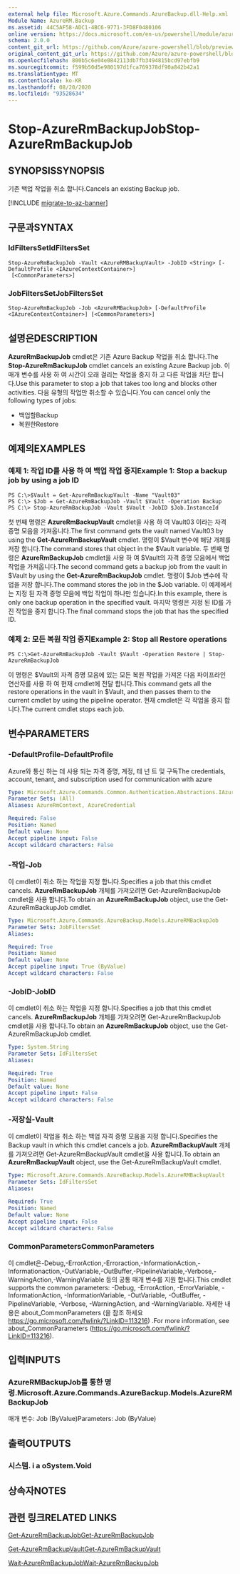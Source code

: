 ```yaml
---
external help file: Microsoft.Azure.Commands.AzureBackup.dll-Help.xml
Module Name: AzureRM.Backup
ms.assetid: 44C5AF58-ADC1-4BC6-9771-3FD8F0480106
online version: https://docs.microsoft.com/en-us/powershell/module/azurerm.backup/stop-azurermbackupjob
schema: 2.0.0
content_git_url: https://github.com/Azure/azure-powershell/blob/preview/src/ResourceManager/AzureBackup/Commands.AzureBackup/help/Stop-AzureRmBackupJob.md
original_content_git_url: https://github.com/Azure/azure-powershell/blob/preview/src/ResourceManager/AzureBackup/Commands.AzureBackup/help/Stop-AzureRmBackupJob.md
ms.openlocfilehash: 800b5c6e04e0842113db7fb3494815bcd97ebfb9
ms.sourcegitcommit: f599b50d5e980197d1fca769378df90a842b42a1
ms.translationtype: MT
ms.contentlocale: ko-KR
ms.lasthandoff: 08/20/2020
ms.locfileid: "93528634"
---
```

# <span data-ttu-id="6d674-101">Stop-AzureRmBackupJob</span><span class="sxs-lookup"><span data-stu-id="6d674-101">Stop-AzureRmBackupJob</span></span>

## <span data-ttu-id="6d674-102">SYNOPSIS</span><span class="sxs-lookup"><span data-stu-id="6d674-102">SYNOPSIS</span></span>
<span data-ttu-id="6d674-103">기존 백업 작업을 취소 합니다.</span><span class="sxs-lookup"><span data-stu-id="6d674-103">Cancels an existing Backup job.</span></span>

[!INCLUDE [migrate-to-az-banner](../../includes/migrate-to-az-banner.md)]

## <span data-ttu-id="6d674-104">구문과</span><span class="sxs-lookup"><span data-stu-id="6d674-104">SYNTAX</span></span>

### <span data-ttu-id="6d674-105">IdFiltersSet</span><span class="sxs-lookup"><span data-stu-id="6d674-105">IdFiltersSet</span></span>
```
Stop-AzureRmBackupJob -Vault <AzureRMBackupVault> -JobID <String> [-DefaultProfile <IAzureContextContainer>]
 [<CommonParameters>]
```

### <span data-ttu-id="6d674-106">JobFiltersSet</span><span class="sxs-lookup"><span data-stu-id="6d674-106">JobFiltersSet</span></span>
```
Stop-AzureRmBackupJob -Job <AzureRMBackupJob> [-DefaultProfile <IAzureContextContainer>] [<CommonParameters>]
```

## <span data-ttu-id="6d674-107">설명은</span><span class="sxs-lookup"><span data-stu-id="6d674-107">DESCRIPTION</span></span>
<span data-ttu-id="6d674-108">**AzureRmBackupJob** cmdlet은 기존 Azure Backup 작업을 취소 합니다.</span><span class="sxs-lookup"><span data-stu-id="6d674-108">The **Stop-AzureRmBackupJob** cmdlet cancels an existing Azure Backup job.</span></span>
<span data-ttu-id="6d674-109">이 매개 변수를 사용 하 여 시간이 오래 걸리는 작업을 중지 하 고 다른 작업을 차단 합니다.</span><span class="sxs-lookup"><span data-stu-id="6d674-109">Use this parameter to stop a job that takes too long and blocks other activities.</span></span>
<span data-ttu-id="6d674-110">다음 유형의 작업만 취소할 수 있습니다.</span><span class="sxs-lookup"><span data-stu-id="6d674-110">You can cancel only the following types of jobs:</span></span> 
- <span data-ttu-id="6d674-111">백업할</span><span class="sxs-lookup"><span data-stu-id="6d674-111">Backup</span></span>
- <span data-ttu-id="6d674-112">복원한</span><span class="sxs-lookup"><span data-stu-id="6d674-112">Restore</span></span>

## <span data-ttu-id="6d674-113">예제의</span><span class="sxs-lookup"><span data-stu-id="6d674-113">EXAMPLES</span></span>

### <span data-ttu-id="6d674-114">예제 1: 작업 ID를 사용 하 여 백업 작업 중지</span><span class="sxs-lookup"><span data-stu-id="6d674-114">Example 1: Stop a backup job by using a job ID</span></span>
```
PS C:\>$Vault = Get-AzureRmBackupVault -Name "Vault03" 
PS C:\> $Job = Get-AzureRmBackupJob -Vault $Vault -Operation Backup
PS C:\> Stop-AzureRmBackupJob -Vault $Vault -JobID $Job.InstanceId
```

<span data-ttu-id="6d674-115">첫 번째 명령은 **AzureRmBackupVault** cmdlet을 사용 하 여 Vault03 이라는 자격 증명 모음을 가져옵니다.</span><span class="sxs-lookup"><span data-stu-id="6d674-115">The first command gets the vault named Vault03 by using the **Get-AzureRmBackupVault** cmdlet.</span></span>
<span data-ttu-id="6d674-116">명령이 $Vault 변수에 해당 개체를 저장 합니다.</span><span class="sxs-lookup"><span data-stu-id="6d674-116">The command stores that object in the $Vault variable.</span></span>
<span data-ttu-id="6d674-117">두 번째 명령은 **AzureRmBackupJob** cmdlet을 사용 하 여 $Vault의 자격 증명 모음에서 백업 작업을 가져옵니다.</span><span class="sxs-lookup"><span data-stu-id="6d674-117">The second command gets a backup job from the vault in $Vault by using the **Get-AzureRmBackupJob** cmdlet.</span></span>
<span data-ttu-id="6d674-118">명령이 $Job 변수에 작업을 저장 합니다.</span><span class="sxs-lookup"><span data-stu-id="6d674-118">The command stores the job in the $Job variable.</span></span>
<span data-ttu-id="6d674-119">이 예제에서는 지정 된 자격 증명 모음에 백업 작업이 하나만 있습니다.</span><span class="sxs-lookup"><span data-stu-id="6d674-119">In this example, there is only one backup operation in the specified vault.</span></span>
<span data-ttu-id="6d674-120">마지막 명령은 지정 된 ID를 가진 작업을 중지 합니다.</span><span class="sxs-lookup"><span data-stu-id="6d674-120">The final command stops the job that has the specified ID.</span></span>

### <span data-ttu-id="6d674-121">예제 2: 모든 복원 작업 중지</span><span class="sxs-lookup"><span data-stu-id="6d674-121">Example 2: Stop all Restore operations</span></span>
```
PS C:\>Get-AzureRmBackupJob -Vault $Vault -Operation Restore | Stop-AzureRmBackupJob
```

<span data-ttu-id="6d674-122">이 명령은 $Vault의 자격 증명 모음에 있는 모든 복원 작업을 가져온 다음 파이프라인 연산자를 사용 하 여 현재 cmdlet에 전달 합니다.</span><span class="sxs-lookup"><span data-stu-id="6d674-122">This command gets all the restore operations in the vault in $Vault, and then passes them to the current cmdlet by using the pipeline operator.</span></span>
<span data-ttu-id="6d674-123">현재 cmdlet은 각 작업을 중지 합니다.</span><span class="sxs-lookup"><span data-stu-id="6d674-123">The current cmdlet stops each job.</span></span>

## <span data-ttu-id="6d674-124">변수</span><span class="sxs-lookup"><span data-stu-id="6d674-124">PARAMETERS</span></span>

### <span data-ttu-id="6d674-125">-DefaultProfile</span><span class="sxs-lookup"><span data-stu-id="6d674-125">-DefaultProfile</span></span>
<span data-ttu-id="6d674-126">Azure와 통신 하는 데 사용 되는 자격 증명, 계정, 테 넌 트 및 구독</span><span class="sxs-lookup"><span data-stu-id="6d674-126">The credentials, account, tenant, and subscription used for communication with azure</span></span>

```yaml
Type: Microsoft.Azure.Commands.Common.Authentication.Abstractions.IAzureContextContainer
Parameter Sets: (All)
Aliases: AzureRmContext, AzureCredential

Required: False
Position: Named
Default value: None
Accept pipeline input: False
Accept wildcard characters: False
```

### <span data-ttu-id="6d674-127">-작업</span><span class="sxs-lookup"><span data-stu-id="6d674-127">-Job</span></span>
<span data-ttu-id="6d674-128">이 cmdlet이 취소 하는 작업을 지정 합니다.</span><span class="sxs-lookup"><span data-stu-id="6d674-128">Specifies a job that this cmdlet cancels.</span></span>
<span data-ttu-id="6d674-129">**AzureRmBackupJob** 개체를 가져오려면 Get-AzureRmBackupJob cmdlet을 사용 합니다.</span><span class="sxs-lookup"><span data-stu-id="6d674-129">To obtain an **AzureRmBackupJob** object, use the Get-AzureRmBackupJob cmdlet.</span></span>

```yaml
Type: Microsoft.Azure.Commands.AzureBackup.Models.AzureRMBackupJob
Parameter Sets: JobFiltersSet
Aliases:

Required: True
Position: Named
Default value: None
Accept pipeline input: True (ByValue)
Accept wildcard characters: False
```

### <span data-ttu-id="6d674-130">-JobID</span><span class="sxs-lookup"><span data-stu-id="6d674-130">-JobID</span></span>
<span data-ttu-id="6d674-131">이 cmdlet이 취소 하는 작업을 지정 합니다.</span><span class="sxs-lookup"><span data-stu-id="6d674-131">Specifies a job that this cmdlet cancels.</span></span>
<span data-ttu-id="6d674-132">**AzureRmBackupJob** 개체를 가져오려면 Get-AzureRmBackupJob cmdlet을 사용 합니다.</span><span class="sxs-lookup"><span data-stu-id="6d674-132">To obtain an **AzureRmBackupJob** object, use the Get-AzureRmBackupJob cmdlet.</span></span>

```yaml
Type: System.String
Parameter Sets: IdFiltersSet
Aliases:

Required: True
Position: Named
Default value: None
Accept pipeline input: False
Accept wildcard characters: False
```

### <span data-ttu-id="6d674-133">-저장실</span><span class="sxs-lookup"><span data-stu-id="6d674-133">-Vault</span></span>
<span data-ttu-id="6d674-134">이 cmdlet이 작업을 취소 하는 백업 자격 증명 모음을 지정 합니다.</span><span class="sxs-lookup"><span data-stu-id="6d674-134">Specifies the Backup vault in which this cmdlet cancels a job.</span></span>
<span data-ttu-id="6d674-135">**AzureRmBackupVault** 개체를 가져오려면 Get-AzureRmBackupVault cmdlet을 사용 합니다.</span><span class="sxs-lookup"><span data-stu-id="6d674-135">To obtain an **AzureRmBackupVault** object, use the Get-AzureRmBackupVault cmdlet.</span></span>

```yaml
Type: Microsoft.Azure.Commands.AzureBackup.Models.AzureRMBackupVault
Parameter Sets: IdFiltersSet
Aliases:

Required: True
Position: Named
Default value: None
Accept pipeline input: False
Accept wildcard characters: False
```

### <span data-ttu-id="6d674-136">CommonParameters</span><span class="sxs-lookup"><span data-stu-id="6d674-136">CommonParameters</span></span>
<span data-ttu-id="6d674-137">이 cmdlet은-Debug,-ErrorAction,-Erroraction,-InformationAction,-Informationaction,-OutVariable,-OutBuffer,-PipelineVariable,-Verbose,-WarningAction,-WarningVariable 등의 공통 매개 변수를 지원 합니다.</span><span class="sxs-lookup"><span data-stu-id="6d674-137">This cmdlet supports the common parameters: -Debug, -ErrorAction, -ErrorVariable, -InformationAction, -InformationVariable, -OutVariable, -OutBuffer, -PipelineVariable, -Verbose, -WarningAction, and -WarningVariable.</span></span> <span data-ttu-id="6d674-138">자세한 내용은 about_CommonParameters (을 참조 하세요 https://go.microsoft.com/fwlink/?LinkID=113216) .</span><span class="sxs-lookup"><span data-stu-id="6d674-138">For more information, see about_CommonParameters (https://go.microsoft.com/fwlink/?LinkID=113216).</span></span>

## <span data-ttu-id="6d674-139">입력</span><span class="sxs-lookup"><span data-stu-id="6d674-139">INPUTS</span></span>

### <span data-ttu-id="6d674-140">AzureRMBackupJob를 통한 명령.</span><span class="sxs-lookup"><span data-stu-id="6d674-140">Microsoft.Azure.Commands.AzureBackup.Models.AzureRMBackupJob</span></span>
<span data-ttu-id="6d674-141">매개 변수: Job (ByValue)</span><span class="sxs-lookup"><span data-stu-id="6d674-141">Parameters: Job (ByValue)</span></span>

## <span data-ttu-id="6d674-142">출력</span><span class="sxs-lookup"><span data-stu-id="6d674-142">OUTPUTS</span></span>

### <span data-ttu-id="6d674-143">시스템. i a o</span><span class="sxs-lookup"><span data-stu-id="6d674-143">System.Void</span></span>

## <span data-ttu-id="6d674-144">상속자</span><span class="sxs-lookup"><span data-stu-id="6d674-144">NOTES</span></span>

## <span data-ttu-id="6d674-145">관련 링크</span><span class="sxs-lookup"><span data-stu-id="6d674-145">RELATED LINKS</span></span>

[<span data-ttu-id="6d674-146">Get-AzureRmBackupJob</span><span class="sxs-lookup"><span data-stu-id="6d674-146">Get-AzureRmBackupJob</span></span>](./Get-AzureRmBackupJob.md)

[<span data-ttu-id="6d674-147">Get-AzureRmBackupVault</span><span class="sxs-lookup"><span data-stu-id="6d674-147">Get-AzureRmBackupVault</span></span>](./Get-AzureRmBackupVault.md)

[<span data-ttu-id="6d674-148">Wait-AzureRmBackupJob</span><span class="sxs-lookup"><span data-stu-id="6d674-148">Wait-AzureRmBackupJob</span></span>](./Wait-AzureRmBackupJob.md)


